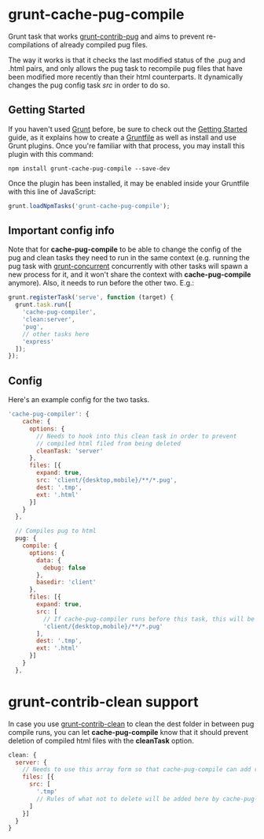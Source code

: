 # grunt-cache-pug-compile
Grunt task that works <a href="https://github.com/gruntjs/grunt-contrib-pug">grunt-contrib-pug</a> and aims to prevent re-compilations of already compiled pug files.

The way it works is that it checks the last modified status of the .pug and .html pairs, and only allows the pug task to recompile pug files that have been modified more recently than their html counterparts. It dynamically changes the pug config task <i>src</i> in order to do so.

## Getting Started

If you haven't used [Grunt](http://gruntjs.com/) before, be sure to check out the [Getting Started](http://gruntjs.com/getting-started) guide, as it explains how to create a [Gruntfile](http://gruntjs.com/sample-gruntfile) as well as install and use Grunt plugins. Once you're familiar with that process, you may install this plugin with this command:

```shell
npm install grunt-cache-pug-compile --save-dev
```

Once the plugin has been installed, it may be enabled inside your Gruntfile with this line of JavaScript:

```js
grunt.loadNpmTasks('grunt-cache-pug-compile');
```

## Important config info

Note that for **cache-pug-compile** to be able to change the config of the pug and clean tasks they need to run in the same context (e.g. running the pug task with <a href="https://github.com/sindresorhus/grunt-concurrent">grunt-concurrent</a> concurrently with other tasks will spawn a new process for it, and it won't share the context with **cache-pug-compile** anymore). Also, it needs to run before the other two. E.g.:

```js
grunt.registerTask('serve', function (target) {
  grunt.task.run([
    'cache-pug-compiler',
    'clean:server',
    'pug',
    // other tasks here
    'express'
  ]);
});
```

## Config
Here's an example config for the two tasks.

```js
'cache-pug-compiler': {
    cache: {
      options: {
        // Needs to hook into this clean task in order to prevent
        // compiled html filed from being deleted
        cleanTask: 'server'
      },
      files: [{
        expand: true,
        src: 'client/{desktop,mobile}/**/*.pug',
        dest: '.tmp',
        ext: '.html'
      }]
    }
  },

  // Compiles pug to html
  pug: {
    compile: {
      options: {
        data: {
          debug: false
        },
        basedir: 'client'
      },
      files: [{
        expand: true,
        src: [
          // If cache-pug-compiler runs before this task, this will be REPLACED!
          'client/{desktop,mobile}/**/*.pug'
        ],
        dest: '.tmp',
        ext: '.html'
      }]
    }
  },
```

# grunt-contrib-clean support
In case you use <a href="https://github.com/gruntjs/grunt-contrib-clean">grunt-contrib-clean</a> to clean the dest folder in between pug compile runs, you can let **cache-pug-compile** know that it should prevent deletion of compiled html files with the **cleanTask** option.

```js
clean: {
  server: {
    // Needs to use this array form so that cache-pug-compile can add rules of what not to delete
    files: [{
      src: [
        '.tmp'
        // Rules of what not to delete will be added here by cache-pug-compile
      ]
    }]
  }
}
```
